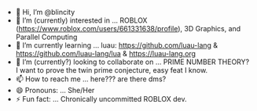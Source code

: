 - 👋 Hi, I’m @blincity
- 👀 I’m (currently) interested in ... ROBLOX (https://www.roblox.com/users/661331638/profile), 3D Graphics, and Parallel Computing
- 🌱 I’m currently learning ... luau: https://github.com/luau-lang & https://github.com/luau-lang/lua & https://luau-lang.org
- 💞️ I’m (currently?) looking to collaborate on ... PRIME NUMBER THEORY? I want to prove the twin prime conjecture, easy feat I know.
- 📫 How to reach me ... here??? are there dms?
- 😄 Pronouns: ... She/Her
- ⚡ Fun fact: ... Chronically uncommitted ROBLOX dev.

<!---
blincity/blincity is a ✨ special ✨ repository because its `README.md` (this file) appears on your GitHub profile.
You can click the Preview link to take a look at your changes.
--->
